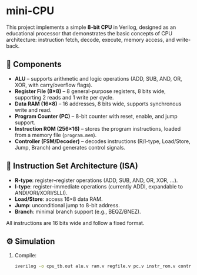 # mini-CPU

This project implements a simple **8-bit CPU** in Verilog, designed as an educational processor that demonstrates the basic concepts of CPU architecture: instruction fetch, decode, execute, memory access, and write-back.

## 🧩 Components

- **ALU** – supports arithmetic and logic operations (ADD, SUB, AND, OR, XOR, with carry/overflow flags).
- **Register File (8×8)** – 8 general-purpose registers, 8 bits wide, supporting 2 reads and 1 write per cycle.
- **Data RAM (16×8)** – 16 addresses, 8 bits wide, supports synchronous write and read.
- **Program Counter (PC)** – 8-bit counter with reset, enable, and jump support.
- **Instruction ROM (256×16)** – stores the program instructions, loaded from a memory file (`program.mem`).
- **Controller (FSM/Decoder)** – decodes instructions (R/I-type, Load/Store, Jump, Branch) and generates control signals.

## 📝 Instruction Set Architecture (ISA)

- **R-type**: register–register operations (ADD, SUB, AND, OR, XOR, …).
- **I-type**: register–immediate operations (currently ADDI, expandable to ANDI/ORI/XORI/SLLI).
- **Load/Store**: access 16×8 data RAM.
- **Jump**: unconditional jump to 8-bit address.
- **Branch**: minimal branch support (e.g., BEQZ/BNEZ).

All instructions are 16 bits wide and follow a fixed format.

## ⚙️ Simulation

1. Compile:
   ```bash
   iverilog -o cpu_tb.out alu.v ram.v regfile.v pc.v instr_rom.v controller.v cpu_tb.v


